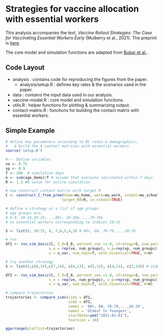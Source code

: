 # Strategies for vaccine allocation with essential workers

This analysis accompanies the text, *Vaccine Rollout Strategies: The Case for Vaccinating Essential Workers Early* (Mulberry et al., 2021). 
The preprint is [here](https://github.com/nmulberry/essential-workers-vaccine/vaccine_rollout_preprint.pdf).

The core model and simulation functions are adapted from [Bubar et al.](https://github.com/kbubar/vaccine_prioritization). 

## Code Layout

* analysis : contains code for reproducing the figures from the paper.
  * analysis/setup.R : defines key rates & the scenarios used in the paper.
* data : contains the input data used in our analysis.
* vaccine-model.R : core model and simulation functions.
* utils.R :  helper functions for plotting & summarizing output.
* contact-matrix.R : functions for building the contact matrix with essential workers. 

## Simple Example
```R
# define key parameters according to BC rates & demographics, 
#   & build the 4 contact matrices with essential workers
source('setup.R') 

#--- Define variables
ve <- 0.75 
vp <- 0.9
T <- 200  # simulation days
n <- sum(age_demo)/T # assume that everyone vaccinated within T days
R <- 1.3 #R value for entire simulation

# now construct contact matrix with target R
C <- construct_C_from_prem(home=mu_home, work=mu_work, school=mu_school, other=mu_other, u=u_var,
                          target_R0=R, in_school=TRUE)

# define a strategy as a list of age groups 
# age groups are:
# 0-9, 10-19,20-29,...,80+, 20-29e,...,70-79e 
# so essential workers corresponding to indices 10:15

S <- list(9, 10:15, 8, 7,6,5,4,3) # 80+, EW, 70-79,...,20-29

# run
df1 <- run_sim_basic(C, I_0=I_0, percent_vax =1.0, strategy=S, num_perday=n,
                    v_e = rep(ve, num_groups), v_p=rep(vp, num_groups),
                    u = u_var, num_days=T, with_essential=TRUE, H=H) 

# try another strategy
S <- list(9,c(8,15),c(7,14), c(6,13), c(5,12), c(4,11), c(3,10)) # oldest to youngest (EWs are vaccinated with their age group)

df2 <- run_sim_basic(C, I_0=I_0, percent_vax =1.0, strategy=S, num_perday=n,
                    v_e = rep(ve, num_groups), v_p=rep(vp, num_groups),
                    u = u_var, num_days=T, with_essential=TRUE, H=H) 

# compare trajectories
trajectories <- compare_sims(sim1 = df1, 
                             sim2 = df2,
                             name1 = '80+, EW, 70-79,...,20-29', 
                             name2 = 'Oldest to Youngest', 
                             startDate=ymd("2021-01-01"), 
                             textsize = 16)

ggarrange(plotlist=trajectories)

```
